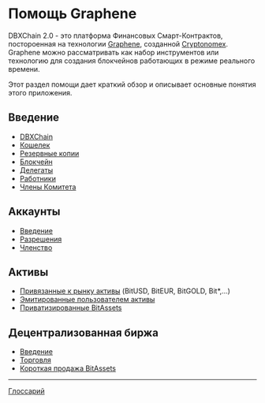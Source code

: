 # Помощь Graphene

DBXChain 2.0 - это платформа Финансовых Смарт-Контрактов, постороенная на технологии [Graphene](https://github.com/cryptonomex/graphene), созданной [Cryptonomex](http://cryptonomex.com). Graphene можно рассматривать как набор инструментов или технологию для создания блокчейнов работающих в режиме реального времени.

Этот раздел помощи дает краткий обзор и описывает основные понятия этого приложения.

## Введение

- [DBXChain](introduction/bitshares.md)
- [Кошелек](introduction/wallets.md)
- [Резервные копии](introduction/backups.md)
- [Блокчейн](introduction/blockchain.md)
- [Делегаты](introduction/witness.md)
- [Работники](introduction/workers.md)
- [Члены Комитета](introduction/committee.md)

## Аккаунты

- [Введение](accounts/general.md)
- [Разрешения](accounts/permissions.md)
- [Членство](accounts/membership.md)

## Активы

- [Привязанные к рынку активы](assets/mpa.md) (BitUSD, BitEUR, BitGOLD, Bit\*,...)
- [Эмитированные пользователем активы](assets/uia.md)
- [Приватизированные BitAssets](assets/privbitassets.md)

## Децентрализованная биржа

- [Введение](dex/introduction.md)
- [Торговля](dex/trading.md)
- [Короткая продажа BitAssets](dex/shorting.md)

* * *

[Глоссарий](glossary.md)